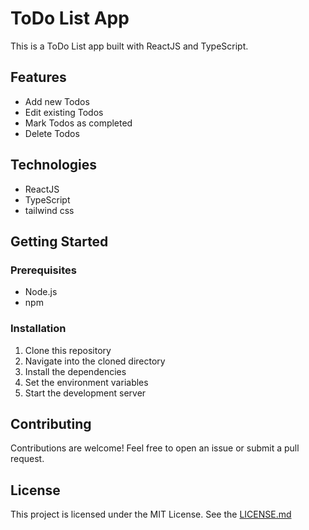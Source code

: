 # ToDo List App

This is a ToDo List app built with ReactJS and TypeScript.

## Features

- Add new Todos
- Edit existing Todos
- Mark Todos as completed
- Delete Todos

## Technologies

- ReactJS
- TypeScript
- tailwind css


## Getting Started

### Prerequisites

- Node.js 
- npm 

### Installation

1. Clone this repository
2. Navigate into the cloned directory
3. Install the dependencies
4. Set the environment variables
5. Start the development server

## Contributing

Contributions are welcome! Feel free to open an issue or submit a pull request.

## License

This project is licensed under the MIT License. See the [LICENSE.md](LICENSE.md)

